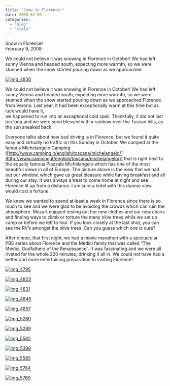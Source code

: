 ```yaml
---
title: "Snow in Florence!"
date: 2008-02-09
categories: 
  - "blog"
  - "italy"
---
```


Snow in Florence!  
February 9, 2008

We could not believe it was snowing in Florence in October! We had left sunny Vienna and headed south, expecting more warmth, so we were stunned when the snow started pouring down as we approached

<!--more-->

[![Img_4830](https://pub-ac94b3f306b24c0dba4238943c97f2e1.r2.dev/soultravelers3/images/2008/02/23/img_4830.png "Img_4830")](https://pub-ac94b3f306b24c0dba4238943c97f2e1.r2.dev/photos/uncategorized/2008/02/23/img_4830.png)

We could not believe it was snowing in Florence in October! We had left sunny Vienna and headed south, expecting more warmth, so we were stunned when the snow started pouring down as we approached Florence from Verona. Last year, it had been exceptionally warm at this time but as luck would have it,  
we happened to run into an exceptional cold spell. Thankfully, it did not last too long and we were soon blessed with a rainbow over the Tuscan hills, as the sun sneaked back.

Everyone talks about how bad driving is in Florence, but we found it quite easy and virtually no traffic on this Sunday in October. We camped at the famous Michelangelo Camping ([http://www.camping.it/english/toscana/michelangelo/](http://www.camping.it/english/toscana/michelangelo/)) that is right next to the equally famous Piazzale Michelangelo which has one of the most beautiful views in all of Europe. The picture above is the view that we had out our window, which gave us great pleasure while having breakfast and all during our stay. It was always a treat to come home at night and see Florence lit up from a distance. I am sure a hotel with this duomo view would cost a fortune.

We knew we wanted to spend at least a week in Florence since there is so much to see and we were glad to be avoiding the crowds which can ruin the atmosphere. Mozart enjoyed testing out her new clothes and our new chairs and finding ways to climb or torture the many olive trees while we set up camp or before we left to tour. If you look closely at the last shot, you can see the RV’s amongst the olive trees. Can you guess which one is ours?

After dinner, that first night, we had a movie marathon with a spectacular PBS series about Florence and the Medici family that was called “The Medici, Godfathers of the Renaissance”. It was fascinating and we were all riveted for the whole 220 minutes, drinking it all in. We could not have had a better and more entertaining preparation to visiting Florence!

[![Img_4795](https://pub-ac94b3f306b24c0dba4238943c97f2e1.r2.dev/soultravelers3/images/2008/02/23/img_4795.png "Img_4795")](https://pub-ac94b3f306b24c0dba4238943c97f2e1.r2.dev/photos/uncategorized/2008/02/23/img_4795.png)

[![Img_4803](https://pub-ac94b3f306b24c0dba4238943c97f2e1.r2.dev/soultravelers3/images/2008/02/23/img_4803.png "Img_4803")](https://pub-ac94b3f306b24c0dba4238943c97f2e1.r2.dev/photos/uncategorized/2008/02/23/img_4803.png)

[![Img_4831](https://pub-ac94b3f306b24c0dba4238943c97f2e1.r2.dev/soultravelers3/images/2008/02/23/img_4831.png "Img_4831")](https://pub-ac94b3f306b24c0dba4238943c97f2e1.r2.dev/photos/uncategorized/2008/02/23/img_4831.png)

[![Img_4846](https://pub-ac94b3f306b24c0dba4238943c97f2e1.r2.dev/soultravelers3/images/2008/02/23/img_4846.png "Img_4846")](https://pub-ac94b3f306b24c0dba4238943c97f2e1.r2.dev/photos/uncategorized/2008/02/23/img_4846.png)

[![Img_4857](https://pub-ac94b3f306b24c0dba4238943c97f2e1.r2.dev/soultravelers3/images/2008/02/23/img_4857.png "Img_4857")](https://pub-ac94b3f306b24c0dba4238943c97f2e1.r2.dev/photos/uncategorized/2008/02/23/img_4857.png)

[![Img_5280](https://pub-ac94b3f306b24c0dba4238943c97f2e1.r2.dev/soultravelers3/images/2008/02/23/img_5280.png "Img_5280")](https://pub-ac94b3f306b24c0dba4238943c97f2e1.r2.dev/photos/uncategorized/2008/02/23/img_5280.png)

[![Img_5289](https://pub-ac94b3f306b24c0dba4238943c97f2e1.r2.dev/soultravelers3/images/2008/02/23/img_5289.png "Img_5289")](https://pub-ac94b3f306b24c0dba4238943c97f2e1.r2.dev/photos/uncategorized/2008/02/23/img_5289.png)

[![Img_5582](https://pub-ac94b3f306b24c0dba4238943c97f2e1.r2.dev/soultravelers3/images/2008/02/23/img_5582.png "Img_5582")](https://pub-ac94b3f306b24c0dba4238943c97f2e1.r2.dev/photos/uncategorized/2008/02/23/img_5582.png)

[![Img_5388](https://pub-ac94b3f306b24c0dba4238943c97f2e1.r2.dev/soultravelers3/images/2008/02/23/img_5388.png "Img_5388")](https://pub-ac94b3f306b24c0dba4238943c97f2e1.r2.dev/photos/uncategorized/2008/02/23/img_5388.png)

[![Img_5585](https://pub-ac94b3f306b24c0dba4238943c97f2e1.r2.dev/soultravelers3/images/2008/02/23/img_5585.png "Img_5585")](https://pub-ac94b3f306b24c0dba4238943c97f2e1.r2.dev/photos/uncategorized/2008/02/23/img_5585.png)

[![Img_5764](https://pub-ac94b3f306b24c0dba4238943c97f2e1.r2.dev/soultravelers3/images/2008/02/23/img_5764.png "Img_5764")](https://pub-ac94b3f306b24c0dba4238943c97f2e1.r2.dev/photos/uncategorized/2008/02/23/img_5764.png)

[![Img_5769](https://pub-ac94b3f306b24c0dba4238943c97f2e1.r2.dev/soultravelers3/images/2008/02/23/img_5769.png "Img_5769")](https://pub-ac94b3f306b24c0dba4238943c97f2e1.r2.dev/photos/uncategorized/2008/02/23/img_5769.png)
